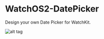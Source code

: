 # WatchOS2-DatePicker

Design your own Date Picker for WatchKit.  


![alt tag](https://github.com/rrramanan/WatchOS2-DatePicker/blob/master/DatePicker.png?raw=true) 
